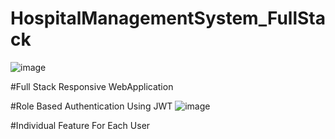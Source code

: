 # HospitalManagementSystem_FullStack

![image](https://github.com/jeevanandh-kanini/HospitalManagementSystem_FullStack/assets/125142001/ce750287-737c-4dbf-95ed-f7799918ee18)

#Full Stack Responsive WebApplication 


#Role Based Authentication Using JWT
![image](https://github.com/jeevanandh-kanini/HospitalManagementSystem_FullStack/assets/125142001/11615a6b-9cd0-4fa7-8296-5a11dc391571)


#Individual Feature For Each User






